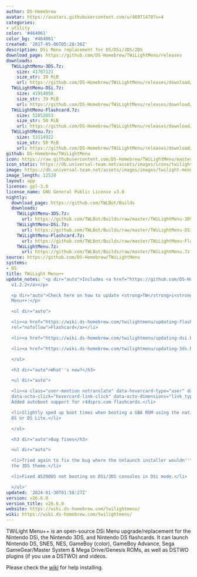```yaml
---
author: DS-Homebrew
avatar: https://avatars.githubusercontent.com/u/46971470?v=4
categories:
- utility
color: '#464061'
color_bg: '#464061'
created: '2017-05-06T05:28:36Z'
description: DSi Menu replacement for DS/DSi/3DS/2DS
download_page: https://github.com/DS-Homebrew/TWiLightMenu/releases
downloads:
  TWiLightMenu-3DS.7z:
    size: 41787121
    size_str: 39 MiB
    url: https://github.com/DS-Homebrew/TWiLightMenu/releases/download/v26.6.0/TWiLightMenu-3DS.7z
  TWiLightMenu-DSi.7z:
    size: 41914858
    size_str: 39 MiB
    url: https://github.com/DS-Homebrew/TWiLightMenu/releases/download/v26.6.0/TWiLightMenu-DSi.7z
  TWiLightMenu-Flashcard.7z:
    size: 52852053
    size_str: 50 MiB
    url: https://github.com/DS-Homebrew/TWiLightMenu/releases/download/v26.6.0/TWiLightMenu-Flashcard.7z
  TWiLightMenu.7z:
    size: 53114922
    size_str: 50 MiB
    url: https://github.com/DS-Homebrew/TWiLightMenu/releases/download/v26.6.0/TWiLightMenu.7z
github: DS-Homebrew/TWiLightMenu
icon: https://raw.githubusercontent.com/DS-Homebrew/TWiLightMenu/master/booter/Twilight%2B%2B-animated%20icon-fix.gif
icon_static: https://db.universal-team.net/assets/images/icons/twilight-menu.png
image: https://db.universal-team.net/assets/images/images/twilight-menu.png
image_length: 12520
layout: app
license: gpl-3.0
license_name: GNU General Public License v3.0
nightly:
  download_page: https://github.com/TWLBot/Builds
  downloads:
    TWiLightMenu-3DS.7z:
      url: https://github.com/TWLBot/Builds/raw/master/TWiLightMenu-3DS.7z
    TWiLightMenu-DSi.7z:
      url: https://github.com/TWLBot/Builds/raw/master/TWiLightMenu-DSi.7z
    TWiLightMenu-Flashcard.7z:
      url: https://github.com/TWLBot/Builds/raw/master/TWiLightMenu-Flashcard.7z
    TWiLightMenu.7z:
      url: https://github.com/TWLBot/Builds/raw/master/TWiLightMenu.7z
source: https://github.com/DS-Homebrew/TWiLightMenu
systems:
- DS
title: TWiLight Menu++
update_notes: '<p dir="auto">Includes <a href="https://github.com/DS-Homebrew/nds-bootstrap/releases/tag/v1.2.2">nds-bootstrap
  v1.2.2</a></p>

  <p dir="auto">Check here on how to update <strong>TW</strong>i<strong>L</strong>ight
  Menu++:</p>

  <ul dir="auto">

  <li><a href="https://wiki.ds-homebrew.com/twilightmenu/updating-flashcard.html"
  rel="nofollow">Flashcard</a></li>

  <li><a href="https://wiki.ds-homebrew.com/twilightmenu/updating-dsi.html" rel="nofollow">DSi</a></li>

  <li><a href="https://wiki.ds-homebrew.com/twilightmenu/updating-3ds.html" rel="nofollow">3DS</a></li>

  </ul>

  <h3 dir="auto">What''s new?</h3>

  <ul dir="auto">

  <li><a class="user-mention notranslate" data-hovercard-type="user" data-hovercard-url="/users/lifehackerhansol/hovercard"
  data-octo-click="hovercard-link-click" data-octo-dimensions="link_type:self" href="https://github.com/lifehackerhansol">@lifehackerhansol</a>:
  Added autoboot support for r4dspro.com flashcards.</li>

  <li>Slightly sped up boot times when booting a GBA ROM using the native mode on
  DS or DS Lite.</li>

  </ul>

  <h3 dir="auto">Bug fixes</h3>

  <ul dir="auto">

  <li>Tried again to fix the bug where the Unlaunch installer wouldn''t boot with
  the 3DS theme.</li>

  <li>Fixed A5200DS not booting on DSi/3DS consoles in DSi mode.</li>

  </ul>'
updated: '2024-01-30T01:58:27Z'
version: v26.6.0
version_title: v26.6.0
website: https://wiki.ds-homebrew.com/twilightmenu/
wiki: https://wiki.ds-homebrew.com/twilightmenu/
---
```

TWiLight Menu++ is an open-source DSi Menu upgrade/replacement for the Nintendo DSi, the Nintendo 3DS, and Nintendo DS flashcards. It can launch Nintendo DS, SNES, NES, GameBoy (color), GameBoy Advance, Sega GameGear/Master System & Mega Drive/Genesis ROMs, as well as DSTWO plugins (if you use a DSTWO) and videos.

Please check the [wiki](https://wiki.ds-homebrew.com/twilightmenu/) for help installing.